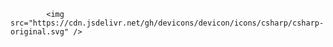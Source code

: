 

            <img src="https://cdn.jsdelivr.net/gh/devicons/devicon/icons/csharp/csharp-original.svg" />
          
          

<!-- ## Meus conhecimentos

<div id = "Tecnologias" style = "display: inline-block">    
    <a href = "#" target = "_blank"><img src = "" height = "50" width = "75"></a> 
    <a href = "https://pt.wikipedia.org/wiki/C_Sharp" target = "_blank"><img src = "https://cdn.jsdelivr.net/gh/devicons/devicon/icons/csharp/csharp-original.svg" height = "50" width = "75"></a>
    <a href = "https://pt.wikipedia.org/wiki/Unity" target = "_blank"><img src = "https://cdn.jsdelivr.net/gh/devicons/devicon/icons/unity/unity-original.svg" height = "50" width = "75"></a>
    <a href = "https://pt.wikipedia.org/wiki/Git" target = "_blank"><img src = "https://cdn.jsdelivr.net/gh/devicons/devicon/icons/git/git-original.svg" height = "50" width = "75"></a>
    <a href = "https://pt.wikipedia.org/wiki/GitHub" target = "_blank"><img src = "https://cdn.jsdelivr.net/gh/devicons/devicon/icons/github/github-original.svg" height = "50" width = "75"></a>
    <a href = "https://pt.wikipedia.org/wiki/HTML5" target = "_blank"><img src = "https://cdn.jsdelivr.net/gh/devicons/devicon/icons/html5/html5-original.svg" height = "50" width = "75"></a>
    <a href = "https://pt.wikipedia.org/wiki/CSS3" target = "_blank"><img src = "https://cdn.jsdelivr.net/gh/devicons/devicon/icons/css3/css3-original.svg" height = "50" width = "75"></a>
    <a href = "https://pt.wikipedia.org/wiki/Markdown" target = "_blank"><img src = "https://cdn.jsdelivr.net/gh/devicons/devicon/icons/markdown/markdown-original.svg" height = "50" width = "75"></a>
    <a href = "https://pt.wikipedia.org/wiki/Microsoft_SQL_Server" target = "_blank"><img src = "https://cdn.jsdelivr.net/gh/devicons/devicon/icons/microsoftsqlserver/microsoftsqlserver-plain.svg" height = "50" width = "75"></a>
    <a href = "https://pt.wikipedia.org/wiki/MySQL" target = "_blank"><img src = "https://cdn.jsdelivr.net/gh/devicons/devicon/icons/mysql/mysql-original.svg" height = "50" width = "75"></a>
</div> -->

<!-- <a href="https://app.daily.dev/marcelobarbieri"><img src="https://api.daily.dev/devcards/2a99040e3fea48dba89f9a3098f5107a.png?r=7vl" width="400" alt="Marcelo de Paiva Barbieri's Dev Card"/></a> -->

<!--
# Olá, mundo! :metal:

### Meus projetos :file_folder:
- [WebAPI com ASP.NET 5, EF e SQLite](https://github.com/julioschuambach/api-completa)
- [Aplicação Web com ASP.NET 5, EF e SQLite](https://github.com/julioschuambach/app-completa)
- [Projeto Blog com Dapper e SQL Server](https://github.com/julioschuambach/projeto-blog)
- **[Em desenvolvimento]** [Aplicação para Controle de Estacionamento com Windows Forms](https://github.com/julioschuambach/controle-de-estacionamento)
- **[Em desenvolvimento]** [Protótipo MVC com Dapper, e SQL Server via Docker em Console](https://github.com/julioschuambach/meu-prototipo-console)
- **[Privado]** [Protótipo MMORPG 2D em Pixel Art com Unity](https://github.com/julioschuambach/prototipo-mmorpg)
- **[Privado]** [Protótipo Slash 3D com Unity](https://github.com/julioschuambach/prototipo-slash)

:warning: Não é possível a visualização de projetos privados no momento. Em breve, atualizações... :warning:

## Meus conhecimentos :nerd_face:
<div id = "Tecnologias" style = "display: inline-block">

    
    <a href = "#" target = "_blank"><img src = "" height = "50" width = "75"></a> 

    <a href = "https://pt.wikipedia.org/wiki/C_Sharp" target = "_blank"><img src = "https://cdn.jsdelivr.net/gh/devicons/devicon/icons/csharp/csharp-original.svg" height = "50" width = "75"></a>
    <a href = "https://pt.wikipedia.org/wiki/Unity" target = "_blank"><img src = "https://cdn.jsdelivr.net/gh/devicons/devicon/icons/unity/unity-original.svg" height = "50" width = "75"></a>
    <a href = "https://pt.wikipedia.org/wiki/Git" target = "_blank"><img src = "https://cdn.jsdelivr.net/gh/devicons/devicon/icons/git/git-original.svg" height = "50" width = "75"></a>
    <a href = "https://pt.wikipedia.org/wiki/GitHub" target = "_blank"><img src = "https://cdn.jsdelivr.net/gh/devicons/devicon/icons/github/github-original.svg" height = "50" width = "75"></a>
    <a href = "https://pt.wikipedia.org/wiki/HTML5" target = "_blank"><img src = "https://cdn.jsdelivr.net/gh/devicons/devicon/icons/html5/html5-original.svg" height = "50" width = "75"></a>
    <a href = "https://pt.wikipedia.org/wiki/CSS3" target = "_blank"><img src = "https://cdn.jsdelivr.net/gh/devicons/devicon/icons/css3/css3-original.svg" height = "50" width = "75"></a>
    <a href = "https://pt.wikipedia.org/wiki/Markdown" target = "_blank"><img src = "https://cdn.jsdelivr.net/gh/devicons/devicon/icons/markdown/markdown-original.svg" height = "50" width = "75"></a>
    <a href = "https://pt.wikipedia.org/wiki/Microsoft_SQL_Server" target = "_blank"><img src = "https://cdn.jsdelivr.net/gh/devicons/devicon/icons/microsoftsqlserver/microsoftsqlserver-plain.svg" height = "50" width = "75"></a>
    <a href = "https://pt.wikipedia.org/wiki/MySQL" target = "_blank"><img src = "https://cdn.jsdelivr.net/gh/devicons/devicon/icons/mysql/mysql-original.svg" height = "50" width = "75"></a>
</div>

## Contato :email:
<div id = "Contato" style = "display: inline-block">
    <a href = "mailto:julioschuambach.dev@gmail.com" target = "_blank"><img src = "https://img.shields.io/badge/Gmail-D14836?style=for-the-badge&logo=gmail&logoColor=white"></a>
    <a href = "https://www.linkedin.com/in/julioschuambach" target = "_blank"><img src = "https://img.shields.io/badge/LinkedIn-0077B5?style=for-the-badge&logo=linkedin&logoColor=white"></a>
    <a href = "https://api.whatsapp.com/send?phone=5547999564267" target = "_blank"><img src = "https://img.shields.io/badge/WhatsApp-25D366?style=for-the-badge&logo=whatsapp&logoColor=white"></a>
    <a href = "https://t.me/julioschuambach" target = "_blank"><img src = "https://img.shields.io/badge/Telegram-2CA5E0?style=for-the-badge&logo=telegram&logoColor=whitee"></a>
</div>
-->
